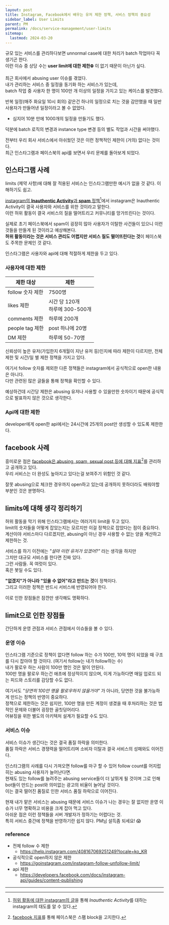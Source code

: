 ```yaml
---
layout: post
title: Instagram, Facebook에서 배우는 유저 제한 정책, 서비스 정책의 중요성
sidebar_label: User Limits
parent: PM
permalink: /docs/service-management/user-limits
sitemap:
  lastmod: 2024-03-20
---
```


규모 있는 서비스를 관리하다보면 unnormal case에 대한 처리가 batch 작업마다 꼭 생기곤 한다.  
이런 이슈 중 상당 수는 **user limit에 대한 제한**:no_entry: 이 없기 때문이 아닌가 싶다.


최근 회사에서 abusing user 이슈를 겪었다.  
내가 관리하는 서비스 중 일정을 동기화 하는 서비스가 있는데,  
batch 작업 중 사용자 한 명이 100만 개 이상의 일정을 가지고 있는 케이스를 발견했다.

반복 일정(매주 화요일 10시 회의) 같은건 하나의 일정으로 치는 것을 감안했을 때 일반 사용자가 만들어낸 일정이라고 볼 수 없었다.  
- 심지어 10분 만에 1000개의 일정을 만들기도 했다.

덕분에 batch 로직의 변경과 instance type 변경 등의 별도 작업과 시간을 써야했다.

전부터 우리 회사 서비스에서 아쉬웠던 것은 이런 정책적인 제한이 (거의) 없다는 것이다.  
최근 인스타그램과 페이스북의 api를 보면서 우리 문제를 돌아보게 되었다.


## 인스타그램 사례

limits (제약 사항)에 대해 잘 적용된 서비스는 인스타그램만한 예시가 없을 것 같다. 이해하기도 쉽고.  

<u>instagram의 **Inauthentic Activity**과 **spam** 정책</u>[^1]에서 instagram은 Inauthentic Activity이 결국 사용자와 서비스를 위한 것이라고 말한다.  
이런 허위 활동이 결국 서비스의 질을 떨어트리고 커뮤니티를  망가뜨린다는 것이다.

실제로 초기 페이스북에서 spam이 굉장히 많아 사용자가 이탈한 사건들이 있으니 이런 것들을 만들게 된 것이라고 예상해본다.  
**허위 활동이라는 것은 서비스 관리도 어렵지만 서비스 질도 떨어뜨린다는 것**이 페이스북도 주목한 문제인 것 같다.

인스타그램은 사용자와 api에 대해 적절하게 제한을 두고 있다.  

### 사용자에 대한 제한

|제한 대상| 제한|
|----|----|
|follow 숫자 제한|7500명|
|likes 제한| 시간 당 120개 <br>하루에 300-500개|
|comments 제한|하루에 200개|
|people tag 제한|post 하나에 20명|
|DM 제한|하루에 50-70명|

신뢰성이 높은 유저(가입한지 6개월이 지난 유저 등)인지에 따라 제한이 다르지만, 전체 제한 및 시간/일 별 제한 정책을 가지고 있다.

여기서 follow 숫자를 제외한 다른 정책들은 instagram에서 공식적으로 open한 내용은 아니다.  
다만 관련된 많은 글들을 통해 정책을 확인할 수 있다.  

예상하건데 시간당 제한은 abusing 유저나 사용할 수 있을만한 숫자이기 때문에 공식적으로 발표하지 않은 것으로 생각한다.

### Api에 대한 제한

developer에게 open한 api에서는 24시간에 25개의 post만 생성할 수 있도록 제한한다.

## facebook 사례

흥미로운 점은 <u>facebook은 abusing, spam, sexual post 등에 대해 지표</u>[^2]를 관리하고 공개하고 있다.  
우리 서비스는 더 완성도 높아지고 있다는걸 보여주기 위함인 것 같다.

잘못 abusing으로 체크한 경우까지 open하고 있는데 공개하지 못하더라도 배워야할 부분인 것은 분명하다.


## limits에 대해 생각 정리하기

허위 활동을 막기 위해 인스타그램에서는 여러가지 limit을 두고 있다.  
limit의 숫자들을 어떻게 잡았는지는 모르지만 이걸 정책으로 잡았다는 점이 중요하다.  
계산이야 서비스마다 다르겠지만, abusing이 아닌 경우 사용할 수 없는 양을 계산하고 제한하는 것. 

서비스를 하기 이전에는 *"설마 이런 유저가 있겠어?"* 라는 생각을 하지만  
그치만 대규모 서비스를 한다면 진짜 있다.  
그런 사람들. 꼭 여럿이 있다.  
혹은 봇일 수도 있다.

**"없겠지"가 아니라 "있을 수 없어"라고 만드는 것**이 정책이다.  
그리고 이러한 정책은 반드시 서비스에 반영되어야 한다.

이로 인한 장점들은 잠깐만 생각해도 명확하다.

## limit으로 인한 장점들

간단하게 운영 관점과 서비스 관점에서 이슈들을 볼 수 있다.  

### 운영 이슈

인스타그램 기준으로 정책이 없다면 follow 하는 수가 100만, 10억 명이 되었을 때 구조를 다시 잡아야 할 것이다. (여기서 follow는 내가 follow하는 수)  
내가 팔로우 하는 사람이 100만 명인 것은 말이 안된다.  
100만 명을 팔로우 하는건 애초에 정상적이지 않으며, 이게 가능하다면 매일 업로드 되는 피드와 스토리를 감당할 수도 없다.  

여기서도 *"당연히 100만 명을 팔로우하지 않을거야"* 가 아니라, 당연한 것을 불가능하게 만드는 정책의 반영이 중요하다.  
정책으로 제한하는 것은 쉽지만, 100만 명을 만든 계정이 생겼을 때 후처리하는 것은 법적인 문제와 더불어 굉장한 골칫덩어리다.  
어뷰징을 위한 별도의 아키텍처 설계가 필요할 수도 있다.

### 서비스 이슈

서비스 이슈가 생긴다는 것은 결국 품질 하락을 의미한다.  
품질 하락은 서비스 경쟁력을 떨어트리며 소비자 이탈과 결국 서비스의 성패와도 이어진다.  

인스타그램의 사례를 다시 가져오면 follow를 마구 할 수 있어  follow count를 어지럽히는 abusing 사용자가 늘어난다면.  
현재도 있는 follow를 늘려주는 abusing service들이 더 날뛰게 될 것이며 그로 인해 bot들이 만드는 post와 의미없는 광고의 비율이 늘어날 것이다.  
이는 결국 떨어진 품질로 인한 서비스 품질 하락으로 이어진다.


현재 내가 맡은 서비스는 abusing 때문에 서비스 이슈가 나는 경우는 잘 없지만 운영 이슈가 너무 명확하고 비용을 크게 잡아 먹고 있다.  
아쉬운 점은 이런 정책들을 서버 개발자가 정하기는 어렵다는 것.  
특히 서비스 중간에 정책을 반영하기란 쉽지 않다. PM님 설득좀 되세요! :scream:


### reference

- 전체 follow 수 제한
    - https://help.instagram.com/408167069251249?locale=ko_KR
- 공식적으로 open하지 않은 제한
    - https://goinstagram.com/instagram-follow-unfollow-limit/
- api 제한
    - https://developers.facebook.com/docs/instagram-api/guides/content-publishing

---

[^1]: [허위 활동에 대한 instagram의 글](https://business.instagram.com/blog/reducing-inauthentic-activity-on-instagram)을 통해 *Inauthentic Activity*를 대하는 instagram의 태도를 알 수 있다.  
[^2]: [facebook 지표](https://transparency.fb.com/data/community-standards-enforcement/spam/facebook/)를 통해 페이스북은 스팸 block을 고지한다.   